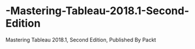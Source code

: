 # -Mastering-Tableau-2018.1-Second-Edition
 Mastering Tableau 2018.1, Second Edition, Published By Packt
